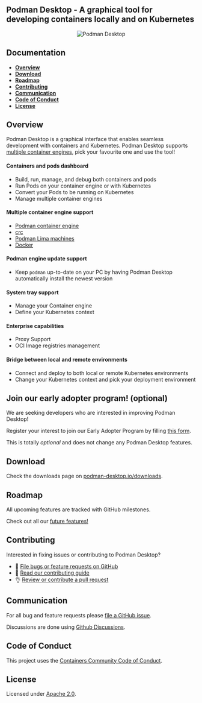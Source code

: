 Podman Desktop - A graphical tool for developing containers locally and on Kubernetes
---

<p align="center">
  <img alt="Podman Desktop" src="/website/static/img/features/manage-containers.png">
</p>

## Documentation

- [**Overview**](#overview)
- [**Download**](#download)
- [**Roadmap**](#roadmap)
- [**Contributing**](#contributing)
- [**Communication**](#communication)
- [**Code of Conduct**](#code-of-conduct)
- [**License**](#license)

## Overview


Podman Desktop is a graphical interface that enables seamless development with containers and Kubernetes. 
Podman Desktop supports [multiple container engines](#multiple-container-engine-support), pick your favourite one and use the tool!

#### Containers and pods dashboard
* Build, run, manage, and debug both containers and pods
* Run Pods on your container engine or with Kubernetes
* Convert your Pods to be running on Kubernetes
* Manage multiple container engines

#### Multiple container engine support
* [Podman container engine](https://github.com/containers/podman) 
* [crc](https://github.com/code-ready/crc)
* [Podman Lima machines](https://github.com/lima-vm/lima)
* [Docker](https://github.com/moby/moby)

#### Podman engine update support
* Keep `podman` up-to-date on your PC by having Podman Desktop automatically install the newest version

#### System tray support
* Manage your Container engine
* Define your Kubernetes context

#### Enterprise capabilities
* Proxy Support
* OCI Image registries management

#### Bridge between local and remote environments
* Connect and deploy to both local or remote Kubernetes environments
* Change your Kubernetes context and pick your deployment environment

## Join our early adopter program! (optional)

We are seeking developers who are interested in improving Podman Desktop!

Register your interest to join our Early Adopter Program by filling <a href="https://forms.gle/ow73dV7Ce3YLzoXH7" target="_blank">this form</a>.

This is totally *optional* and does not change any Podman Desktop features.

## Download

Check the downloads page on [podman-desktop.io/downloads](https://podman-desktop.io/downloads).

## Roadmap

All upcoming features are tracked with GitHub milestones.

Check out all our [future features!](https://github.com/containers/podman-desktop/milestones)

## Contributing

Interested in fixing issues or contributing to Podman Desktop?
- :bug: [File bugs or feature requests on GitHub](https://github.com/containers/podman-desktop/issues/new/choose)
- :checkered_flag: [Read our contributing guide](./CONTRIBUTING.md)
- :ok_hand: [Review or contribute a pull request](https://github.com/containers/podman-desktop/pulls)

## Communication

For all bug and feature requests please [file a GitHub issue](https://github.com/containers/podman-desktop/issues/new/choose).

Discussions are done using [Github Discussions](https://github.com/containers/podman-desktop/discussions/).

## Code of Conduct

This project uses the [Containers Community Code of Conduct](https://github.com/containers/common/blob/main/CODE-OF-CONDUCT.md).

## License

Licensed under [Apache 2.0](LICENSE).